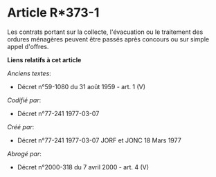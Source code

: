 # Article R*373-1

Les contrats portant sur la collecte, l'évacuation ou le traitement des ordures ménagères peuvent être passés après concours
ou sur simple appel d'offres.

**Liens relatifs à cet article**

_Anciens textes_:

  - Décret n°59-1080 du 31 août 1959 - art. 1 (V)

_Codifié par_:

  - Décret n°77-241 1977-03-07

_Créé par_:

  - Décret n°77-241 1977-03-07 JORF et JONC 18 Mars 1977

_Abrogé par_:

  - Décret n°2000-318 du 7 avril 2000 - art. 4 (V)
